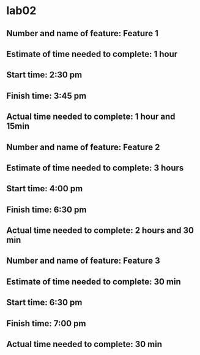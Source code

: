 # lab02

## Number and name of feature: Feature 1 
## Estimate of time needed to complete: 1 hour

## Start time: 2:30 pm

## Finish time: 3:45 pm

## Actual time needed to complete: 1 hour and 15min





## Number and name of feature: Feature 2
## Estimate of time needed to complete: 3 hours

## Start time: 4:00 pm

## Finish time: 6:30 pm

## Actual time needed to complete: 2 hours and 30 min




## Number and name of feature: Feature 3
## Estimate of time needed to complete: 30 min

## Start time: 6:30 pm

## Finish time: 7:00 pm

## Actual time needed to complete:  30 min